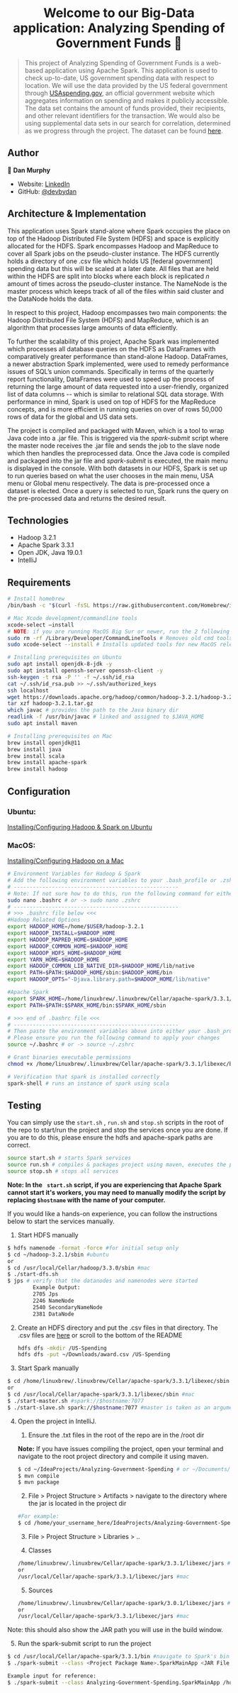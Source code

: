 <h1 align="center">Welcome to our Big-Data application: Analyzing Spending of Government Funds 👋</h1>
<p>
</p>



> This project of Analyzing Spending of Government Funds is a web-based application using Apache Spark. This application is used to check up-to-date, US government spending data with respect to location. We will use the data provided by the US federal government through [USAspending.gov](https://www.USAspending.gov), an official government website which aggregates information on spending and makes it publicly accessible. The data set contains the amount of funds provided, their recipients, and other relevant identifiers for the transaction. We would also be using supplemental data sets in our search for correlation, determined as we progress through the project. The dataset can be found [here](https://www.usaspending.gov/search/?hash=2d95cc11cb5de7088fe3e4ac503bfdcc).
>
> 

## Author

👤 **Dan Murphy**

* Website: [LinkedIn](https://www.linkedin.com/in/devbydan/)
* GitHub: [@devbydan](https://github.com/devbydan)


## Architecture & Implementation

This application uses Spark stand-alone where Spark occupies the place on top of the Hadoop Distributed File System (HDFS) and space is explicitly allocated for the HDFS. Spark encompasses Hadoop and MapReduce to cover all Spark jobs on the pseudo-cluster instance. The HDFS currently holds a directory of one .csv file which holds US [federal government] spending data but this will be scaled at a later date. All files that are held within the HDFS are split into blocks where each block is replicated *n* amount of times across the pseudo-cluster instance. The NameNode is the master process which keeps track of all of the files within said cluster and the DataNode holds the data.

In respect to this project, Hadoop encompasses two main components: the Hadoop Distributed File System (HDFS) and MapReduce, which is an algorithm that processes large amounts of data efficiently.

To further the scalability of this project, Apache Spark was implemented which processes all database queries on the HDFS as DataFrames with comparatively greater performance than stand-alone Hadoop. DataFrames, a newer abstraction Spark implemented, were used to remedy performance issues of SQL’s union commands. Specifically in terms of the quarterly report functionality, DataFrames were used to speed up the process of returning the large amount of data requested into a user-friendly, organized list of data columns -- which is similar to relational SQL data storage. With performance in mind, Spark is used on top of HDFS for the MapReduce concepts, and is more efficient in running queries on over  of rows 50,000 rows of data for the global and US data sets. 

The project is compiled and packaged with Maven, which is a tool to wrap Java code into a .jar file. This is triggered via the *spark-submit* script where the master node receives the .jar file and sends the job to the slave node which then handles the preprocessed data. Once the Java code is compiled and packaged into the jar file and *spark-submit* is executed, the main menu is displayed in the console. With both datasets in our HDFS, Spark is set up to run queries based on what the user chooses in the main menu, USA menu or Global menu respectively. The data is pre-processed once a dataset is elected. Once a query is selected to run, Spark runs the query on the pre-processed data and returns the desired result. 

## Technologies

- Hadoop 3.2.1
- Apache Spark 3.3.1
- Open JDK, Java 19.0.1
- IntelliJ

## Requirements

```bash
# Install homebrew
/bin/bash -c "$(curl -fsSL https://raw.githubusercontent.com/Homebrew/install/master/install.sh)"
```

```bash
# Mac Xcode development/commandline tools
xcode-select –install
# NOTE: if you are running MacOS Big Sur or newer, run the 2 following commands.
sudo rm -rf /Library/Developer/CommandLineTools # Removes old cmd tools
sudo xcode-select --install # Installs updated tools for new MacOS release
```

``` bash
# Installing prerequisites on Ubuntu
sudo apt install openjdk-8-jdk -y
sudo apt install openssh-server openssh-client -y
ssh-keygen -t rsa -P '' -f ~/.ssh/id_rsa
cat ~/.ssh/id_rsa.pub >> ~/.ssh/authorized_keys
ssh localhost
wget https://downloads.apache.org/hadoop/common/hadoop-3.2.1/hadoop-3.2.1.tar.gz
tar xzf hadoop-3.2.1.tar.gz
which javac # provides the path to the Java binary dir
readlink -f /usr/bin/javac # linked and assigned to $JAVA_HOME
sudo apt install maven
```

```bash
# Installing prerequisites on Mac
brew install openjdk@11
brew install java
brew install scala
brew install apache-spark
brew install hadoop
```

## Configuration

### Ubuntu:

[Installing/Configuring Hadoop & Spark on Ubuntu](https://dev.to/awwsmm/installing-and-running-hadoop-and-spark-on-ubuntu-18-393h)

### MacOS: 

[Installing/Configuring Hadoop on a Mac](https://towardsdatascience.com/installing-hadoop-on-a-mac-ec01c67b003c)

```bash
# Environment Variables for Hadoop & Spark
# Add the following environment variables to your .bash_profile or .zshrc
# ----------------------------------------------------
# Note: If not sure how to do this, run the following command for either your .bash_profile or .zshrc
sudo nano .bashrc # or -> sudo nano .zshrc
# ----------------------------------------------------
# >>> .bashrc file below <<<
#Hadoop Related Options
export HADOOP_HOME=/home/$USER/hadoop-3.2.1
export HADOOP_INSTALL=$HADOOP_HOME
export HADOOP_MAPRED_HOME=$HADOOP_HOME
export HADOOP_COMMON_HOME=$HADOOP_HOME
export HADOOP_HDFS_HOME=$HADOOP_HOME
export YARN_HOME=$HADOOP_HOME
export HADOOP_COMMON_LIB_NATIVE_DIR=$HADOOP_HOME/lib/native
export PATH=$PATH:$HADOOP_HOME/sbin:$HADOOP_HOME/bin
export HADOOP_OPTS="-Djava.library.path=$HADOOP_HOME/lib/native"

#Apache Spark
export SPARK_HOME=/home/linuxbrew/.linuxbrew/Cellar/apache-spark/3.3.1/libexec
export PATH=$PATH:$SPARK_HOME/bin:$SPARK_HOME/sbin

# >>> end of .bashrc file <<<
# ----------------------------------------------------
# Then paste the environment variables above into either your .bash_profile or .zshrc
# Please ensure you run the following command to apply your changes
source ~/.bashrc # or -> source ~/.zshrc
```

```bash
# Grant binaries executable permissions
chmod +x /home/linuxbrew/.linuxbrew/Cellar/apache-spark/3.3.1/libexec/bin/*
```

```bash
# Verification that spark is installed correctly
spark-shell # runs an instance of spark using scala
```

## Testing

You can simply use the ```start.sh``` , ```run.sh``` and ```stop.sh``` scripts in the root of the repo to start/run the project and stop the services once you are done. If you are to do this, please ensure the hdfs and apache-spark paths are correct.

``` bash
source start.sh # starts Spark services
source run.sh # compiles & packages project using maven, executes the project -> terminal menu
source stop.sh # stops all services
```

**Note: In the ``` start.sh``` script, if you are experiencing that Apache Spark cannot start it's workers, you may need to manually modify the script by replacing ```$hostname``` with the name of your computer.** 

If you would like a hands-on experience, you can follow the instructions below to start the services manually.

1. Start HDFS manually

``` bash
$ hdfs namenode -format -force #for initial setup only
$ cd ~/hadoop-3.2.1/sbin #ubuntu
or
$ cd /usr/local/Cellar/hadoop/3.3.0/sbin #mac
$ ./start-dfs.sh
$ jps # verify that the datanodes and namenodes were started
		Example Output:
		2705 Jps
		2246 NameNode
		2540 SecondaryNameNode
		2381 DataNode
```

2. Create an HDFS directory and put the .csv files in that directory. The .csv files are [here](##Sources) or scroll to the bottom of the README

   ``` bash
   hdfs dfs -mkdir /US-Spending
   hdfs dfs -put ~/Downloads/award.csv /US-Spending
   ```

3. Start Spark manually

```bash
$ cd /home/linuxbrew/.linuxbrew/Cellar/apache-spark/3.3.1/libexec/sbin #ubuntu
or
$ cd /usr/local/Cellar/apache-spark/3.3.1/libexec/sbin #mac
$ ./start-master.sh #spark://$hostname:7077 
$ ./start-slave.sh spark://$hostname:7077 #master is taken as an argument
```

4. Open the project in IntelliJ. 

   1. Ensure the .txt files in the root of the repo are in the /root dir

   **Note:** If you have issues compiling the project, open your terminal and navigate to the root project directory and compile it using maven.

   ``` bash
   $ cd ~/IdeaProjects/Analyzing-Government-Spending # or ~/Documents/Github/.. if cloned there
   $ mvn compile
   $ mvn package
   ```

   2. File > Project Structure > Artifacts > navigate to the directory where the jar is located in the project dir

   ``` bash
   #For example:
   $ cd /home/your_username_here/IdeaProjects/Analyzing-Government-Spending/out/artifacts/<jar_file_here>
   ```

   3. File > Project Structure > Libraries > ..

   4. Classes

   ``` bash
   /home/linuxbrew/.linuxbrew/Cellar/apache-spark/3.3.1/libexec/jars #ubuntu
   or
   /usr/local/Cellar/apache-spark/3.3.1/libexec/jars #mac
   ```

   5. Sources

   ``` bash
   /home/linuxbrew/.linuxbrew/Cellar/apache-spark/3.0.1/libexec/jars #ubuntu
   or
   /usr/local/Cellar/apache-spark/3.3.1/libexec/jars #mac
   ```

Note: this should also show the JAR path you will use in the build window.

5. Run the spark-submit script to run the project

``` bash
$ cd /usr/local/Cellar/apache-spark/3.3.1/bin #navigate to Spark's bin dir
$ ./spark-submit --class <Project Package Name>.SparkMainApp <JAR File of the project> --master <Spark URL you used to start the slave> 

Example input for reference:
$ ./spark-submit --class Analyzing-Government-Spending.SparkMainApp /home/user/IdeaProjects/Analyzing-Government-Spending/target/test-1.8-SNAPSHOT.jar --master Spark://user:7077
```

